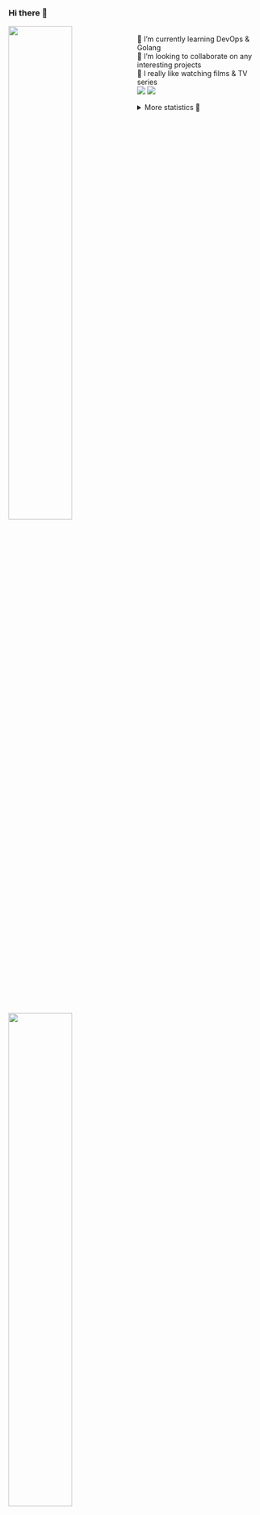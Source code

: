 ### Hi there 👋


[<img align="left" width="50%" src="https://github-readme-stats.vercel.app/api?username=rufusnufus&hide=issues&show_icons=true&count_private=true&theme=transparent&title_color=FF6F40&text_color=FBF9F8&icon_color=F48242&hide_border=true&hide_title=true#gh-dark-mode-only">](https://metrics.lecoq.io/rufusnufus#gh-dark-mode-only)
[<img align="left" width="50%" src="https://github-readme-stats.vercel.app/api?username=rufusnufus&hide=issues&show_icons=true&count_private=true&theme=transparent&title_color=FF6533&text_color=4D4644&icon_color=FF8038&hide_border=true&hide_title=true#gh-light-mode-only">](https://metrics.lecoq.io/rufusnufus#gh-light-mode-only)

<p>
  <br>
  🌱 I’m currently learning DevOps & Golang</br>
  👯 I’m looking to collaborate on any interesting projects</br>
  🎥 I really like watching films & TV series</br>
  <a href="https://linkedin.com/in/rufusnufus"><img src="https://img.shields.io/badge/linkedin-0077B5.svg?style=for-the-badge&logo=linkedin&logoColor=white"/></a>
  <a href="https://t.me/rufusnufus"><img src="https://img.shields.io/badge/-telegram-black?style=for-the-badge&color=blue&logo=telegram"/></a>
</p>

<p text-align="left">
<details>
  <summary>More statistics 👀</summary><br/>

<!--START_SECTION:waka-->
![Code Time](http://img.shields.io/badge/Code%20Time-379%20hrs%2031%20mins-blue)

![Profile Views](http://img.shields.io/badge/Profile%20Views-6-blue)

**I'm an Early 🐤** 

```text
🌞 Morning                5822 commits        █████░░░░░░░░░░░░░░░░░░░░   21.13 % 
🌆 Daytime                16059 commits       ███████████████░░░░░░░░░░   58.29 % 
🌃 Evening                4947 commits        ████░░░░░░░░░░░░░░░░░░░░░   17.96 % 
🌙 Night                  722 commits         █░░░░░░░░░░░░░░░░░░░░░░░░   02.62 % 
```
📅 **I'm Most Productive on Monday** 

```text
Monday                   5640 commits        █████░░░░░░░░░░░░░░░░░░░░   20.47 % 
Tuesday                  5147 commits        █████░░░░░░░░░░░░░░░░░░░░   18.68 % 
Wednesday                5534 commits        █████░░░░░░░░░░░░░░░░░░░░   20.09 % 
Thursday                 4866 commits        ████░░░░░░░░░░░░░░░░░░░░░   17.66 % 
Friday                   4811 commits        ████░░░░░░░░░░░░░░░░░░░░░   17.46 % 
Saturday                 662 commits         █░░░░░░░░░░░░░░░░░░░░░░░░   02.40 % 
Sunday                   890 commits         █░░░░░░░░░░░░░░░░░░░░░░░░   03.23 % 
```


📊 **This Week I Spent My Time On** 

```text
💬 Programming Languages: 
Other                    10 hrs 9 mins       ██████████░░░░░░░░░░░░░░░   38.67 % 
Ruby                     6 hrs 42 mins       ██████░░░░░░░░░░░░░░░░░░░   25.54 % 
YAML                     2 hrs 7 mins        ██░░░░░░░░░░░░░░░░░░░░░░░   08.09 % 
Docker                   1 hr 36 mins        ██░░░░░░░░░░░░░░░░░░░░░░░   06.10 % 
HCL                      1 hr 25 mins        █░░░░░░░░░░░░░░░░░░░░░░░░   05.40 % 

🔥 Editors: 
VS Code                  16 hrs 14 mins      ███████████████░░░░░░░░░░   61.79 % 
iTerm2                   10 hrs 2 mins       ██████████░░░░░░░░░░░░░░░   38.21 % 
```

**I Mostly Code in Java** 

```text
Python                   18 repos            ███░░░░░░░░░░░░░░░░░░░░░░   12.08 % 
Smarty                   15 repos            ███░░░░░░░░░░░░░░░░░░░░░░   10.07 % 
HCL                      6 repos             █░░░░░░░░░░░░░░░░░░░░░░░░   04.03 % 
HTML                     4 repos             █░░░░░░░░░░░░░░░░░░░░░░░░   02.68 % 
Mustache                 4 repos             █░░░░░░░░░░░░░░░░░░░░░░░░   02.68 % 
```




 Last Updated on 29/06/2023 01:09:19 UTC
<!--END_SECTION:waka-->

</details>
</p>
